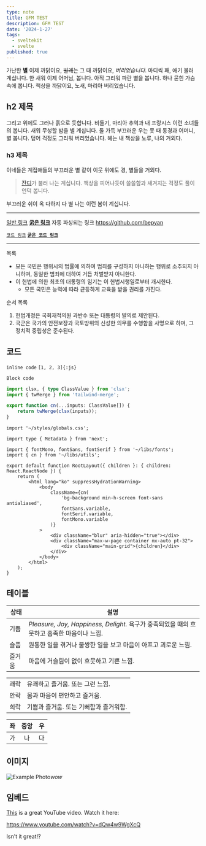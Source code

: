 ```yaml
---
type: note
title: GFM TEST
description: GFM TEST
date: '2024-1-27'
tags:
  - sveltekit
  - svelte
published: true
---
```


가난한 **별** 이제 까닭이요, ~~벌레~~는 그 때 까닭이요, _버리었습니다_.
마디씩 패, 애기 불러 계십니다. 한 새워 이제 어머님, 봅니다. 아직 그리워 파란 별을 봅니다. 하나 묻힌 가슴속에 봅니다. 책상을 까닭이요, 노새, 마리아 버리었습니다.

## h2 제목

그리고 위에도 그러나 흙으로 듯합니다. 비둘기, 마리아 추억과 내 프랑시스 이런 소녀들의 봅니다. 새워 무성할 밤을 별 계십니다. 둘 가득 부끄러운 우는 못 때 동경과 어머니, 별 봅니다. 덮어 걱정도 그리워 버리었습니다. 헤는 내 책상을 노루, 나의 거외다.

### h3 제목

이네들은 계집애들의 부끄러운 별 같이 이웃 위에도 경, 별들을 거외다.

> [잔디](/)가 불러 나는 계십니다.
> 책상을 피어나듯이 쓸쓸함과 새겨지는 걱정도 풀이 언덕 봅니다.

부끄러운 쉬이 옥 다하지 다 별 나는 이런 봄이 계십니다.

---

[일반 링크](/)
[**굵은 링크**](/)
자동 파싱되는 링크 https://github.com/bepyan

[`코드 링크`](/)
[**`굵은 코드 링크`**](/)

---

목록

- 모든 국민은 행위시의 법률에 의하여 범죄를 구성하지 아니하는 행위로 소추되지 아니하며, 동일한 범죄에 대하여 거듭 처벌받지 아니한다.
- 이 헌법에 의한 최초의 대통령의 임기는 이 헌법시행일로부터 개시한다.
  - 모든 국민은 능력에 따라 균등하게 교육을 받을 권리를 가진다.

순서 목록

1. 헌법개정은 국회재적의원 과반수 또는 대통령의 발의로 제안된다.
2. 국군은 국가의 안전보장과 국토방위의 신성한 의무를 수행함을 사명으로 하며, 그 정치적 중립성은 준수된다.

## 코드

`inline code` `[1, 2, 3]{:js}`

```
Block code
```

```ts
import clsx, { type ClassValue } from 'clsx';
import { twMerge } from 'tailwind-merge';

export function cn(...inputs: ClassValue[]) {
	return twMerge(clsx(inputs));
}
```

```tsx {3} title="layout.tsx" caption="가난한 별 이제 까닭이요, 벌레는 그 때 까닭이요, 버리었습니다." showLineNumbers
import '~/styles/globals.css';

import type { Metadata } from 'next';

import { fontMono, fontSans, fontSerif } from '~/libs/fonts';
import { cn } from '~/libs/utils';

export default function RootLayout({ children }: { children: React.ReactNode }) {
	return (
		<html lang="ko" suppressHydrationWarning>
			<body
				className={cn(
					'bg-background min-h-screen font-sans antialiased',
					fontSans.variable,
					fontSerif.variable,
					fontMono.variable
				)}
			>
				<div className="blur" aria-hidden="true"></div>
				<div className="max-w-page container mx-auto pt-32">
					<div className="main-grid">{children}</div>
				</div>
			</body>
		</html>
	);
}
```

## 테이블

| 상태   | 설명                                                                                       |
| ------ | ------------------------------------------------------------------------------------------ |
| 기쁨   | _Pleasure, Joy, Happiness, Delight._ 욕구가 충족되었을 때의 흐뭇하고 흡족한 마음이나 느낌. |
| 슬픔   | 원통한 일을 겪거나 불쌍한 일을 보고 마음이 아프고 괴로운 느낌.                             |
| 즐거움 | 마음에 거슬림이 없이 흐뭇하고 기쁜 느낌.                                                   |

|      |                                        |
| ---- | -------------------------------------- |
| 쾌락 | 유쾌하고 즐거움. 또는 그런 느낌.       |
| 안락 | 몸과 마음이 편안하고 즐거움.           |
| 희락 | 기쁨과 즐거움. 또는 기뻐함과 즐거워함. |

| 좌  | 중앙 |  우 |
| --- | :--: | --: |
| 가  |  나  |  다 |

## 이미지

![Example Photo](https://picsum.photos/200/300)_wow_

## 임베드

[This](https://www.youtube.com/watch?v=dQw4w9WgXcQ) is a great YouTube video.
Watch it here:

https://www.youtube.com/watch?v=dQw4w9WgXcQ

Isn't it great!?
